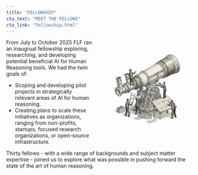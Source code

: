 ```yaml
---
title: "FELLOWSHIP"
cta_text: "MEET THE FELLOWS"
cta_link: "fellowship.html"
---
```


<img src="assets/images/telescope.png" alt="Telescope - AI tool for looking ahead and understanding complex scenarios" class="fellowship-image-right" style="float: right; margin: 0 0 20px 20px; max-width: 250px; height: auto;">

From July to October 2025 FLF ran an inaugrual fellowship exploring, researching, and developing potential beneficial AI for Human Reasoning tools. We had the twin goals of:

- Scoping and developing pilot projects in strategically relevant areas of AI for human reasoning.
- Creating plans to scale these initiatives as organizations, ranging from non-profits, startups, focused research organizations, or open-source infrastructure.

Thirty fellows - with a wide range of backgrounds and subject matter expertise - joined us to explore what was possible in pushing forward the state of the art of human reasoning.